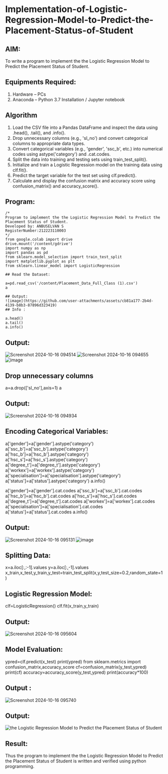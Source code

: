 # Implementation-of-Logistic-Regression-Model-to-Predict-the-Placement-Status-of-Student

## AIM:
To write a program to implement the the Logistic Regression Model to Predict the Placement Status of Student.

## Equipments Required:
1. Hardware – PCs
2. Anaconda – Python 3.7 Installation / Jupyter notebook

## Algorithm
1. Load the CSV file into a Pandas DataFrame and inspect the data using .head(), .tail(), and .info().
2. Drop unnecessary columns (e.g., 'sl_no') and convert categorical columns to appropriate data types.
3. Convert categorical variables (e.g., 'gender', 'ssc_b', etc.) into numerical codes using astype('category') and .cat.codes.
4. Split the data into training and testing sets using train_test_split().
5. Initialize and train a Logistic Regression model on the training data using clf.fit().
6. Predict the target variable for the test set using clf.predict().
7. Calculate and display the confusion matrix and accuracy score using confusion_matrix() and accuracy_score().

## Program:
```
/*
Program to implement the the Logistic Regression Model to Predict the Placement Status of Student.
Developed by: ANBUSELVAN S
RegisterNumber:212223110003
*/
from google.colab import drive
drive.mount('/content/gdrive')
import numpy as np
import pandas as pd
from sklearn.model_selection import train_test_split
import matplotlib.pyplot as plt
from sklearn.linear_model import LogisticRegression

## Read the Dataset:

a=pd.read_csv('/content/Placement_Data_Full_Class (1).csv')
a

## Output:
![image](https://github.com/user-attachments/assets/cb81a177-2b4d-4139-b8b3-87896d323419)
## Info :

a.head()
a.tail()
a.info()
```

## Output:

![Screenshot 2024-10-16 094514](https://github.com/user-attachments/assets/dc2d6eb9-e900-4c03-bf7a-6107d63e72ab)
![Screenshot 2024-10-16 094655](https://github.com/user-attachments/assets/fdbc132c-9454-4142-b5c2-2d6fef972b89)
![image](https://github.com/user-attachments/assets/9ad47c29-1ea9-4738-a858-c26db8ed6da9)

## Drop unnecessary columns

a=a.drop(['sl_no'],axis=1)
a

## Output:
![Screenshot 2024-10-16 094934](https://github.com/user-attachments/assets/689b4970-82a2-48cb-80ad-f0f8742c1869)

## Encoding Categorical Variables:

a['gender']=a['gender'].astype('category')
a['ssc_b']=a['ssc_b'].astype('category')
a['hsc_b']=a['hsc_b'].astype('category')
a['hsc_s']=a['hsc_s'].astype('category')
a['degree_t']=a['degree_t'].astype('category')
a['workex']=a['workex'].astype('category')
a['specialisation']=a['specialisation'].astype('category')
a['status']=a['status'].astype('category')
a.info()

a['gender']=a['gender'].cat.codes
a['ssc_b']=a['ssc_b'].cat.codes
a['hsc_b']=a['hsc_b'].cat.codes
a['hsc_s']=a['hsc_s'].cat.codes
a['degree_t']=a['degree_t'].cat.codes
a['workex']=a['workex'].cat.codes
a['specialisation']=a['specialisation'].cat.codes
a['status']=a['status'].cat.codes
a.info()

## Output:
![Screenshot 2024-10-16 095131](https://github.com/user-attachments/assets/492de0b1-f138-4ece-993d-fdaf91dd1105)
![image](https://github.com/user-attachments/assets/c6a67e9c-c407-4c35-a9f6-196cccea0570)

## Splitting Data:

x=a.iloc[:,:-1].values
y=a.iloc[:,-1].values
x_train,x_test,y_train,y_test=train_test_split(x,y,test_size=0.2,random_state=1)


## Logistic Regression Model:

clf=LogisticRegression()
clf.fit(x_train,y_train)

## Output:
![Screenshot 2024-10-16 095604](https://github.com/user-attachments/assets/dfb4f0ef-4d3a-4d42-9aef-97fb7e3d1d1d)

## Model Evaluation:

ypred=clf.predict(x_test)
print(ypred)
from sklearn.metrics import confusion_matrix,accuracy_score
cf=confusion_matrix(y_test,ypred)
print(cf)
accuracy=accuracy_score(y_test,ypred)
print(accuracy*100)


## Output :
![Screenshot 2024-10-16 095740](https://github.com/user-attachments/assets/0465fa3d-423e-4df1-8704-884c3cb27317)






## Output:
![the Logistic Regression Model to Predict the Placement Status of Student](sam.png)


## Result:
Thus the program to implement the the Logistic Regression Model to Predict the Placement Status of Student is written and verified using python programming.
